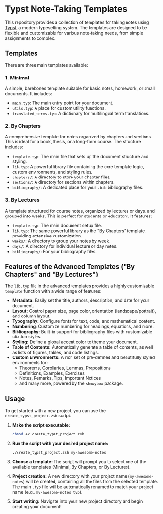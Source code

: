 # Typst Note-Taking Templates

This repository provides a collection of templates for taking notes using [Typst](https://typst.app/), a modern typesetting system. The templates are designed to be flexible and customizable for various note-taking needs, from simple assignments to complex.

## Templates

There are three main templates available:

### 1. Minimal

A simple, barebones template suitable for basic notes, homework, or small documents. It includes:

- `main.typ`: The main entry point for your document.
- `utils.typ`: A place for custom utility functions.
- `translated_terms.typ`: A dictionary for multilingual term translations.

### 2. By Chapters

A comprehensive template for notes organized by chapters and sections. This is ideal for a book, thesis, or a long-form course. The structure includes:

- `template.typ`: The main file that sets up the document structure and styling.
- `lib.typ`: A powerful library file containing the core template logic, custom environments, and styling rules.
- `chapters/`: A directory to store your chapter files.
- `sections/`: A directory for sections within chapters.
- `bibliography/`: A dedicated place for your `.bib` bibliography files.

### 3. By Lectures

A template structured for course notes, organized by lectures or days, and grouped into weeks. This is perfect for students or educators. It features:

- `template.typ`: The main document setup file.
- `lib.typ`: The same powerful library as the "By Chapters" template, providing extensive customization.
- `weeks/`: A directory to group your notes by week.
- `days/`: A directory for individual lecture or day notes.
- `bibliography/`: For your bibliography files.

## Features of the Advanced Templates ("By Chapters" and "By Lectures")

The `lib.typ` file in the advanced templates provides a highly customizable `template` function with a wide range of features:

- **Metadata:** Easily set the title, authors, description, and date for your document.
- **Layout:** Control paper size, page color, orientation (landscape/portrait), and column layout.
- **Typography:** Configure fonts for text, code, and mathematical content.
- **Numbering:** Customize numbering for headings, equations, and more.
- **Bibliography:** Built-in support for bibliography files with customizable citation styles.
- **Styling:** Define a global accent color to theme your document.
- **Table of Contents:** Automatically generate a table of contents, as well as lists of figures, tables, and code listings.
- **Custom Environments:** A rich set of pre-defined and beautifully styled environments for:
  - Theorems, Corollaries, Lemmas, Propositions
  - Definitions, Examples, Exercises
  - Notes, Remarks, Tips, Important Notices
  - and many more, powered by the `showybox` package.

## Usage

To get started with a new project, you can use the `create_typst_project.zsh` script.

1. **Make the script executable:**

    ```sh
    chmod +x create_typst_project.zsh
    ```

2. **Run the script with your desired project name:**

    ```sh
    ./create_typst_project.zsh my-awesome-notes
    ```

3. **Choose a template:** The script will prompt you to select one of the available templates (Minimal, By Chapters, or By Lectures).

4. **Project creation:** A new directory with your project name (`my-awesome-notes`) will be created, containing all the files from the selected template. The main `.typ` file will be automatically renamed to match your project name (e.g., `my-awesome-notes.typ`).

5. **Start writing:** Navigate into your new project directory and begin creating your document!
